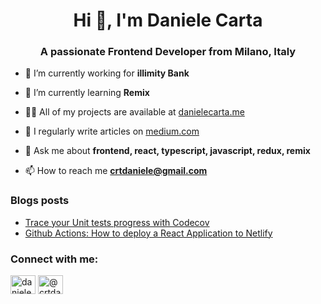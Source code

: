 <h1 align="center">Hi 👋, I'm Daniele Carta</h1>
<h3 align="center">A passionate Frontend Developer from Milano, Italy</h3>

- 🔭 I’m currently working for **illimity Bank**

- 🌱 I’m currently learning **Remix**

- 👨‍💻 All of my projects are available at [danielecarta.me](https://www.danielecarta.me)

- 📝 I regularly write articles on [medium.com](https://medium.com/@crtdaniele)

- 💬 Ask me about **frontend, react, typescript, javascript, redux, remix**

- 📫 How to reach me **crtdaniele@gmail.com**

### Blogs posts
<!-- BLOG-POST-LIST:START -->
- [Trace your Unit tests progress with Codecov](https://medium.com/@crtdaniele/trace-your-unit-tests-progress-with-codecov-fdcd40b47691?source=rss-561695a85b23------2)
- [Github Actions: How to deploy a React Application to Netlify](https://medium.com/@crtdaniele/github-actions-how-to-deploy-a-react-application-to-netlify-bf9698a45324?source=rss-561695a85b23------2)
<!-- BLOG-POST-LIST:END -->

<h3 align="left">Connect with me:</h3>
<p align="left">
<a href="https://linkedin.com/in/daniele-carta-milano" target="blank"><img align="center" src="https://raw.githubusercontent.com/rahuldkjain/github-profile-readme-generator/master/src/images/icons/Social/linked-in-alt.svg" alt="daniele-carta-milano" height="30" width="40" /></a>
<a href="https://medium.com/@crtdaniele" target="blank"><img align="center" src="https://raw.githubusercontent.com/rahuldkjain/github-profile-readme-generator/master/src/images/icons/Social/medium.svg" alt="@crtdaniele" height="30" width="40" /></a>
</p>
